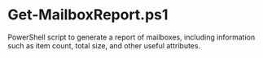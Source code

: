 # Get-MailboxReport.ps1
PowerShell script to generate a report of mailboxes, including information such as item count, total size, and other useful attributes.
